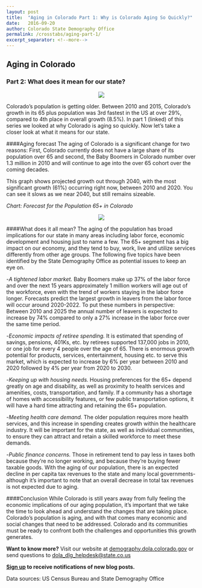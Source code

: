 ```yaml
---
layout: post
title:  "Aging in Colorado Part 1: Why is Colorado Aging So Quickly?"
date:   2016-09-20
author: Colorado State Demography Office
permalink: /crosstabs/aging-part-1/
excerpt_separator: <!--more-->
---
```


## Aging in Colorado


### Part 2: What does it mean for our state?


<div style="text-align:center"><img src ="https://drive.google.com/uc?export=view&id=0ByjImPUKASTTTWMzcUdxTnhLcTA" /></div>


Colorado’s population is getting older. Between 2010 and 2015, Colorado’s growth in its 65 plus population was 3rd fastest in the US at over 29%, compared to 4th place in overall growth (8.5%). In part 1 (linked) of this series we looked at why Colorado is aging so quickly. Now let’s take a closer look at what it means for our state. 




####Aging forecast
The aging of Colorado is a significant change for two reasons: First, Colorado currently does not have a large share of its population over 65 and second, the Baby Boomers in Colorado number over 1.3 million in 2010 and will continue to age into the over 65 cohort over the coming decades. 


This graph shows projected growth out through 2040, with the most significant growth (61%) occurring right now, between 2010 and 2020. You can see it slows as we near 2040, but still remains sizeable.


*Chart: Forecast for the Population 65+ in Colorado*


<div style="text-align:center"><img src ="https://drive.google.com/uc?export=view&id=0ByjImPUKASTTaW9fYjdkcEQxbEE" /></div>



####What does it all mean?
The aging of the population has broad implications for our state in many areas including labor force, economic development and housing just to name a few. The 65+ segment has a big impact on our economy, and they tend to buy, work, live and utilize services  differently from other age groups. The following five topics have been identified by the State Demography Office as potential issues to keep an eye on.



-*A tightened labor market.* Baby Boomers make up 37% of the labor force and over the next 15 years approximately 1 million workers will age out of the workforce, even with the trend of workers staying in the labor force longer. Forecasts predict the largest growth in leavers from the labor force will occur around 2020-2022. To put these numbers in perspective: Between 2010 and 2025 the annual number of leavers is expected to increase by 74% compared to only a 27% increase in the labor force over the same time period. 

-*Economic impacts of retiree spending.* It is estimated that spending of savings, pensions, 401Ks, etc. by retirees supported 137,000 jobs in 2010, or one job for every 4 people over the age of 65. There is enormous growth potential for products, services, entertainment, housing etc. to serve this market, which is expected to increase by 6% per year between 2010 and 2020 followed by 4% per year from 2020 to 2030.

-*Keeping up with housing needs.* Housing preferences for the 65+ depend greatly on age and disability, as well as proximity to health services and amenities, costs, transportation, and family. If a community has a shortage of homes with accessibility features, or few public transportation options, it will have a hard time attracting and retaining the 65+ population. 

-*Meeting health care demand.* The older population requires more health services, and this increase in spending creates growth within the healthcare industry. It will be important for the state, as well as individual communities, to ensure they can attract and retain a skilled workforce to meet these demands. 

-*Public finance concerns.* Those in retirement tend to pay less in taxes both because they’re no longer working, and because they’re buying fewer taxable goods. With the aging of our population, there is an expected decline in per capita tax revenues to the state and many local governments- although it’s important to note that an overall decrease in total tax revenues is not expected due to aging.




####Conclusion
While Colorado is still years away from fully feeling the economic implications of our aging population, it’s important that we take the time to look ahead and understand the changes that are taking place. Colorado’s population is aging, and with that comes many economic and social changes that need to be addressed. Colorado and its communities must be ready to confront both the challenges and opportunities this growth generates. 




**Want to know more?** Visit our website at [demography.dola.colorado.gov](http://demography.dola.colorado.gov) or send questions to [dola_dlg_helpdesk@state.co.us](mailto:dola_dlg_helpdesk@state.co.us)


**[Sign up](http://colorado.us13.list-manage.com/subscribe?u=542afe896a1951030a7772c33&id=e6ff0b17bc) to receive notifications of new blog posts.**


Data sources: US Census Bureau and State Demography Office
